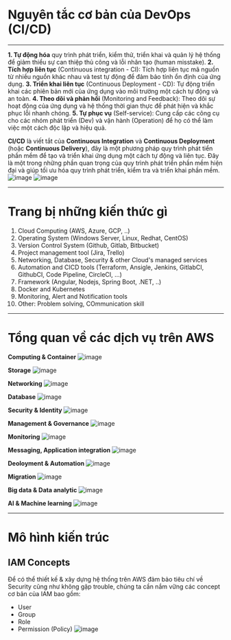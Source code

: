 # Nguyên tắc cơ bản của DevOps (CI/CD)
- - - - -

**1. Tự động hóa** quy trình phát triển, kiểm thử, triển khai và quản lý hệ thống để giảm thiểu sự can thiệp thủ công và lỗi nhân tạo (human misstake).
**2. Tích hợp liên tục** (Continuous integration - CI): Tích hợp liên tục mã nguồn từ nhiều nguồn khác nhau và test tự động để đảm bảo tính ổn định của ứng dụng.
**3. Triển khai liên tục** (Continuous Deployment - CD): Tự động triển khai các phiên bản mới của ứng dụng vào môi trường một cách tự động và an toàn.
**4. Theo dõi và phản hồi** (Monitoring and Feedback): Theo dõi sự hoạt động của ứng dụng và hệ thống thời gian thực để phát hiện và khắc phục lỗi nhanh chóng.
**5. Tự phục vụ** (Self-service): Cung cấp các công cụ cho các nhóm phát triển (Dev) và vận hành (Operation) để họ có thể làm việc một cách độc lập và hiệu quả.

**CI/CD** là viết tắt của **Continuous Integration** và **Continuous Deployment** (hoặc **Continuous Delivery**), đây là một phương pháp quy trình phát tiển phần mềm để tạo và triển khai ứng dụng một cách tự động và liên tục. Đây là một trong những phần quan trọng của quy trình phát triển phần mềm hiện đại và giúp tối ưu hóa quy trình phát triển, kiểm tra và triển khai phần mềm.
![image](https://github.com/user-attachments/assets/03181978-e9cb-4381-b1f0-65cad45dfe57)
![image](https://github.com/user-attachments/assets/0265624a-1c04-4cfe-8d28-f42eb4e28c31)

- - - - -
# Trang bị những kiến thức gì
1. Cloud Computing (AWS, Azure, GCP, ..)
2. Operating System (Windows Server, Linux, Redhat, CentOS)
3. Version Control System (Github, Gitlab, Bitbucket)
4. Project management tool (Jira, Trello)
5. Networking, Database, Security & other Cloud's managed services
6. Automation and CICD tools (Terraform, Ansigle, Jenkins, GitlabCI, GithubCI, Code Pipeline, CircleCI, ...)
7. Framework (Angular, Nodejs, Spring Boot, .NET, ..)
8. Docker and Kubernetes
9. Monitoring, Alert and Notification tools
10. Other: Problem solving, COmmunication skill

- - - - -
# Tổng quan về các dịch vụ trên AWS
**Computing & Container**
![image](https://github.com/user-attachments/assets/45cca269-61a5-4818-9fca-a2fc78ce31a2)

**Storage**
![image](https://github.com/user-attachments/assets/388b7219-dabd-43cf-afc1-fc9b7580d0af)

**Networking**
![image](https://github.com/user-attachments/assets/112b5ece-2d78-4a35-b08b-10d41b52131b)

**Database**
![image](https://github.com/user-attachments/assets/bd70d6ce-1229-446a-a0db-94c26820286e)

**Security & Identity**
![image](https://github.com/user-attachments/assets/35b53fe2-e9ca-4586-aefa-331c74a6c325)

**Management & Governance**
![image](https://github.com/user-attachments/assets/0687d1c3-d1c1-4198-b4d7-6dfc2824d9b0)

**Monitoring**
![image](https://github.com/user-attachments/assets/6140f204-56c4-4261-a5ca-b9eab5bba082)

**Messaging, Application integration**
![image](https://github.com/user-attachments/assets/fdd0f5c3-3373-4b97-83ef-2b9b2fdb432c)

**Deoloyment & Automation**
![image](https://github.com/user-attachments/assets/5380e04a-a991-4b7e-9d8f-3f5c3b1aedce)

**Migration**
![image](https://github.com/user-attachments/assets/c268ea20-5f1d-4840-9389-7ddc4126cc10)

**Big data & Data analytic**
 ![image](https://github.com/user-attachments/assets/95acb568-5fd1-43a2-8c5f-7df0673a18f4)

 **AI & Machine learning**
 ![image](https://github.com/user-attachments/assets/a0c2031f-ef15-48ed-94e1-cd4c24a4afdd)

- - - - -
# Mô hình kiến trúc
## IAM Concepts
Để có thể thiết kế & xây dựng hệ thống trên AWS đảm bảo tiêu chí về Security cũng như không gặp trouble, chúng ta cần nắm vững các concept cơ bản của IAM bao gồm:
- User
- Group
- Role
- Permission (Policy)
![image](https://github.com/user-attachments/assets/9b5a3c6d-0df8-4966-b549-e42f13848423)
























